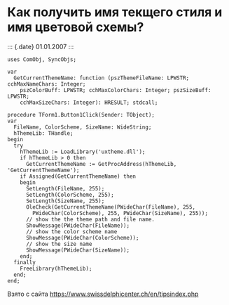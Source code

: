 Как получить имя текщего стиля и имя цветовой схемы?
====================================================

::: {.date}
01.01.2007
:::

    uses ComObj, SyncObjs;
     
    var
      GetCurrentThemeName: function (pszThemeFileName: LPWSTR; cchMaxNameChars: Integer;
        pszColorBuff: LPWSTR; cchMaxColorChars: Integer; pszSizeBuff: LPWSTR;
        cchMaxSizeChars: Integer): HRESULT; stdcall;
     
    procedure TForm1.Button1Click(Sender: TObject);
    var
      FileName, ColorScheme, SizeName: WideString;
      hThemeLib: THandle;
    begin
      try
        hThemeLib := LoadLibrary('uxtheme.dll');
        if hThemeLib > 0 then
          GetCurrentThemeName := GetProcAddress(hThemeLib, 'GetCurrentThemeName');
        if Assigned(GetCurrentThemeName) then
        begin
          SetLength(FileName, 255);
          SetLength(ColorScheme, 255);
          SetLength(SizeName, 255);
          OleCheck(GetCurrentThemeName(PWideChar(FileName), 255,
            PWideChar(ColorScheme), 255, PWideChar(SizeName), 255));
          // show the the theme path and file name.
          ShowMessage(PWideChar(FileName));
          // show the color scheme name
          ShowMessage(PWideChar(ColorScheme));
          // show the size name
          ShowMessage(PWideChar(SizeName));
        end;
      finally
        FreeLibrary(hThemeLib);
      end;
    end;

Взято с сайта <https://www.swissdelphicenter.ch/en/tipsindex.php>
